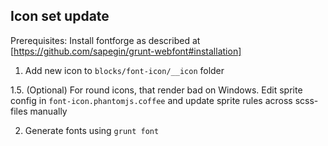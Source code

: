 Icon set update
---------------

Prerequisites: 
Install fontforge as described at [https://github.com/sapegin/grunt-webfont#installation]

1. Add new icon to `blocks/font-icon/__icon` folder

1.5. (Optional) For round icons, that render bad on Windows. 
     Edit sprite config in `font-icon.phantomjs.coffee` and update sprite rules across scss-files manually
   
2. Generate fonts using `grunt font`
